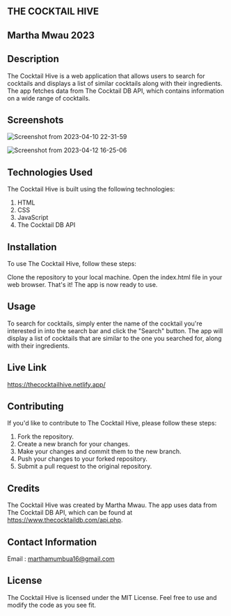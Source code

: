 ## THE COCKTAIL HIVE
## Martha Mwau 2023

## Description
The Cocktail Hive is a web application that allows users to search for cocktails and displays a list of similar cocktails along with their ingredients. The app fetches data from The Cocktail DB API, which contains information on a wide range of cocktails.

## Screenshots
![Screenshot from 2023-04-10 22-31-59](https://user-images.githubusercontent.com/115712038/231470069-b79ff747-8f07-4e16-b88c-73aaa97fb8ca.png)

![Screenshot from 2023-04-12 16-25-06](https://user-images.githubusercontent.com/115712038/231471831-9f3136fd-781b-4555-9560-7b7225d2c509.png)


## Technologies Used
The Cocktail Hive is built using the following technologies:

1. HTML
2. CSS
3. JavaScript
4. The Cocktail DB API


## Installation
To use The Cocktail Hive, follow these steps:

Clone the repository to your local machine.
Open the index.html file in your web browser.
That's it! The app is now ready to use.

## Usage
To search for cocktails, simply enter the name of the cocktail you're interested in into the search bar and click the "Search" button. The app will display a list of cocktails that are similar to the one you searched for, along with their ingredients.

## Live Link
https://thecocktailhive.netlify.app/

## Contributing
If you'd like to contribute to The Cocktail Hive, please follow these steps:

1. Fork the repository.
2. Create a new branch for your changes.
3. Make your changes and commit them to the new branch.
4. Push your changes to your forked repository.
5. Submit a pull request to the original repository.

## Credits
The Cocktail Hive was created by Martha Mwau. The app uses data from The Cocktail DB API, which can be found at https://www.thecocktaildb.com/api.php.

## Contact Information
Email : marthamumbua16@gmail.com

## License
The Cocktail Hive is licensed under the MIT License. Feel free to use and modify the code as you see fit.